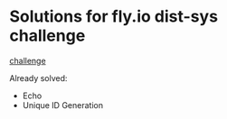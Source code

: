 # Solutions for fly.io dist-sys challenge

[challenge](https://fly.io/dist-sys/)

Already solved:
- Echo
- Unique ID Generation
